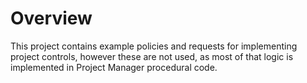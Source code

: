 # Overview

This project contains example policies and requests for implementing project controls, however these are not used, as most of that logic is implemented in Project Manager procedural code.

